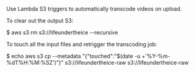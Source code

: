 Use Lambda S3 triggers to automatically transcode videos on upload.

To clear out the output S3:

$ aws s3 rm s3://lifeundertheice --recursive

To touch all the input files and retrigger the transcoding job:

$ echo aws s3 cp --metadata "{\"touched\":\"$(date -u +'%Y-%m-%dT%H:%M:%SZ')\"}" s3://lifeundertheice-raw s3://lifeundertheice-raw
